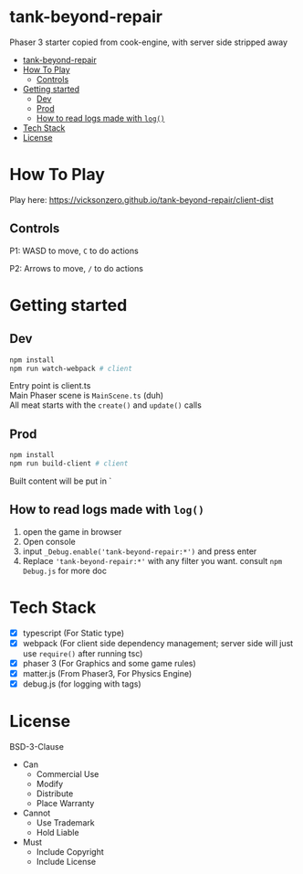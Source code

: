 # tank-beyond-repair

Phaser 3 starter copied from cook-engine, with server side stripped away

- [tank-beyond-repair](#tank-beyond-repair)
- [How To Play](#how-to-play)
  - [Controls](#controls)
- [Getting started](#getting-started)
  - [Dev](#dev)
  - [Prod](#prod)
  - [How to read logs made with `log()`](#how-to-read-logs-made-with-log)
- [Tech Stack](#tech-stack)
- [License](#license)

# How To Play

Play here: https://vicksonzero.github.io/tank-beyond-repair/client-dist

## Controls

P1: WASD to move, `C` to do actions

P2: Arrows to move, `/` to do actions

# Getting started

## Dev

```sh
npm install
npm run watch-webpack # client
```

Entry point is client.ts  
Main Phaser scene is `MainScene.ts` (duh)  
All meat starts with the `create()` and `update()` calls

## Prod

```sh
npm install
npm run build-client # client
```

Built content will be put in `

## How to read logs made with `log()`

1. open the game in browser
2. Open console
3. input `_Debug.enable('tank-beyond-repair:*')` and press enter
4. Replace `'tank-beyond-repair:*'` with any filter you want. consult `npm Debug.js` for more doc



# Tech Stack

- [x] typescript (For Static type)
- [x] webpack (For client side dependency management; server side will just use `require()` after running tsc)
- [x] phaser 3 (For Graphics and some game rules)
- [x] matter.js (From Phaser3, For Physics Engine)
- [x] debug.js (for logging with tags)

# License

BSD-3-Clause

- Can
    - Commercial Use
    - Modify
    - Distribute
    - Place Warranty
- Cannot
    - Use Trademark
    - Hold Liable
- Must
    - Include Copyright
    - Include License


